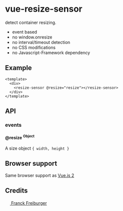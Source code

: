 # vue-resize-sensor
detect container resizing. 
* event based
* no window.onresize
* no interval/timeout detection
* no CSS modifications
* no Javascript-Framework dependency

## Example
```
<template>
  <div>
    <resize-sensor @resize="resize"></resize-sensor>
  </div>
</template>

```

## API

### events

#### @resize <sup>Object<sup>
A size object `{ width, height }`


## Browser support
Same browser support as [Vue.js 2](https://github.com/vuejs/vue/blob/dev/README.md)

## Credits
[<img src="https://www.franck-freiburger.com/FF.png" width="16"> Franck Freiburger](https://www.franck-freiburger.com)
